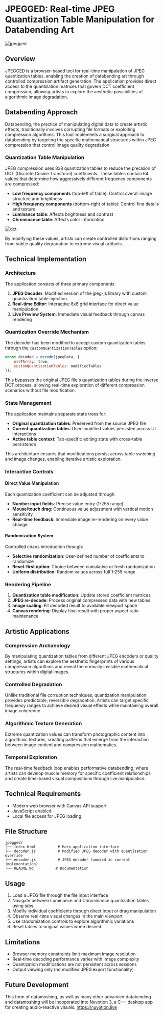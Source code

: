 # JPEGGED: Real-time JPEG Quantization Table Manipulation for Databending Art

![jpegged](https://github.com/user-attachments/assets/1803d42f-d799-40ee-9756-0c3cdf749467)

## Overview

JPEGGED is a browser-based tool for real-time manipulation of JPEG quantization tables, enabling the creation of databending art through controlled compression artifact generation. The application provides direct access to the quantization matrices that govern DCT coefficient compression, allowing artists to explore the aesthetic possibilities of algorithmic image degradation.

## Databending Approach

Databending, the practice of manipulating digital data to create artistic effects, traditionally involves corrupting file formats or exploiting compression algorithms. This tool implements a surgical approach to databending by targeting the specific mathematical structures within JPEG compression that control image quality degradation.

### Quantization Table Manipulation

JPEG compression uses 8x8 quantization tables to reduce the precision of DCT (Discrete Cosine Transform) coefficients. These tables contain 64 values that determine how aggressively different frequency components are compressed:

- **Low frequency components** (top-left of table): Control overall image structure and brightness
- **High frequency components** (bottom-right of table): Control fine details and texture
- **Luminance table**: Affects brightness and contrast
- **Chrominance table**: Affects color information

![dct](https://github.com/user-attachments/assets/36607dbb-4b13-4847-808f-496f558f50f5)

By modifying these values, artists can create controlled distortions ranging from subtle quality degradation to extreme visual artifacts.

## Technical Implementation

### Architecture

The application consists of three primary components:

1. **JPEG Decoder**: Modified version of the jpeg-js library with custom quantization table injection
2. **Real-time Editor**: Interactive 8x8 grid interface for direct value manipulation
3. **Live Preview System**: Immediate visual feedback through canvas rendering

### Quantization Override Mechanism

The decoder has been modified to accept custom quantization tables through the `customQuantizationTables` option:

```javascript
const decoded = decode(jpegData, {
    useTArray: true,
    customQuantizationTables: modifiedTables
});
```

This bypasses the original JPEG file's quantization tables during the inverse DCT process, allowing real-time exploration of different compression scenarios without file modification.

### State Management

The application maintains separate state trees for:

- **Original quantization tables**: Preserved from the source JPEG file
- **Current quantization tables**: User-modified values persisted across UI interactions
- **Active table context**: Tab-specific editing state with cross-table persistence

This architecture ensures that modifications persist across table switching and image changes, enabling iterative artistic exploration.

### Interactive Controls

#### Direct Value Manipulation
Each quantization coefficient can be adjusted through:
- **Number input fields**: Precise value entry (1-255 range)
- **Mouse/touch drag**: Continuous value adjustment with vertical motion sensitivity
- **Real-time feedback**: Immediate image re-rendering on every value change

#### Randomization System
Controlled chaos introduction through:
- **Selective randomization**: User-defined number of coefficients to randomize
- **Reset-first option**: Choice between cumulative or fresh randomization
- **Uniform distribution**: Random values across full 1-255 range

### Rendering Pipeline

1. **Quantization table modification**: Update stored coefficient matrices
2. **JPEG re-decode**: Process original compressed data with new tables
3. **Image scaling**: Fit decoded result to available viewport space
4. **Canvas rendering**: Display final result with proper aspect ratio maintenance

## Artistic Applications

### Compression Archaeology
By manipulating quantization tables from different JPEG encoders or quality settings, artists can explore the aesthetic fingerprints of various compression algorithms and reveal the normally invisible mathematical structures within digital images.

### Controlled Degradation
Unlike traditional file corruption techniques, quantization manipulation provides predictable, reversible degradation. Artists can target specific frequency ranges to achieve desired visual effects while maintaining overall image coherence.

### Algorithmic Texture Generation
Extreme quantization values can transform photographic content into algorithmic textures, creating patterns that emerge from the interaction between image content and compression mathematics.

### Temporal Exploration
The real-time feedback loop enables performative databending, where artists can develop muscle memory for specific coefficient relationships and create time-based visual compositions through live manipulation.

## Technical Requirements

- Modern web browser with Canvas API support
- JavaScript enabled
- Local file access for JPEG loading

## File Structure

```
jpegged/
├── index.html          # Main application interface
├── decoder.js          # Modified JPEG decoder with quantization override
├── encoder.js          # JPEG encoder (unused in current implementation)
└── README.md          # Documentation
```

## Usage

1. Load a JPEG file through the file input interface
2. Navigate between Luminance and Chrominance quantization tables using tabs
3. Modify individual coefficients through direct input or drag manipulation
4. Observe real-time visual changes in the main viewport
5. Use randomization controls to explore algorithmic variations
6. Reset tables to original values when desired

## Limitations

- Browser memory constraints limit maximum image resolution
- Real-time decoding performance varies with image complexity
- Quantization modifications are not persistent across sessions
- Output viewing only (no modified JPEG export functionality)

## Future Development

This form of datamoshing, as well as many other advanced databending and datamoshing will be incoporated into Nuvotion 3, a C++ desktop app for creating audio-reactive visuals. https://nuvotion.live
